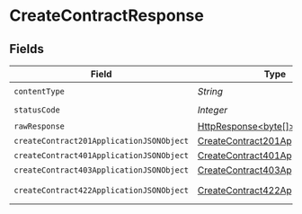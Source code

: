 # CreateContractResponse


## Fields

| Field                                                                                                                    | Type                                                                                                                     | Required                                                                                                                 | Description                                                                                                              |
| ------------------------------------------------------------------------------------------------------------------------ | ------------------------------------------------------------------------------------------------------------------------ | ------------------------------------------------------------------------------------------------------------------------ | ------------------------------------------------------------------------------------------------------------------------ |
| `contentType`                                                                                                            | *String*                                                                                                                 | :heavy_check_mark:                                                                                                       | N/A                                                                                                                      |
| `statusCode`                                                                                                             | *Integer*                                                                                                                | :heavy_check_mark:                                                                                                       | N/A                                                                                                                      |
| `rawResponse`                                                                                                            | [HttpResponse<byte[]>](https://docs.oracle.com/en/java/javase/11/docs/api/java.net.http/java/net/http/HttpResponse.html) | :heavy_minus_sign:                                                                                                       | N/A                                                                                                                      |
| `createContract201ApplicationJSONObject`                                                                                 | [CreateContract201ApplicationJSON](../../models/operations/CreateContract201ApplicationJSON.md)                          | :heavy_minus_sign:                                                                                                       | Created                                                                                                                  |
| `createContract401ApplicationJSONObject`                                                                                 | [CreateContract401ApplicationJSON](../../models/operations/CreateContract401ApplicationJSON.md)                          | :heavy_minus_sign:                                                                                                       | Unauthenticated                                                                                                          |
| `createContract403ApplicationJSONObject`                                                                                 | [CreateContract403ApplicationJSON](../../models/operations/CreateContract403ApplicationJSON.md)                          | :heavy_minus_sign:                                                                                                       | Forbidden                                                                                                                |
| `createContract422ApplicationJSONObject`                                                                                 | [CreateContract422ApplicationJSON](../../models/operations/CreateContract422ApplicationJSON.md)                          | :heavy_minus_sign:                                                                                                       | Invalid data posted                                                                                                      |